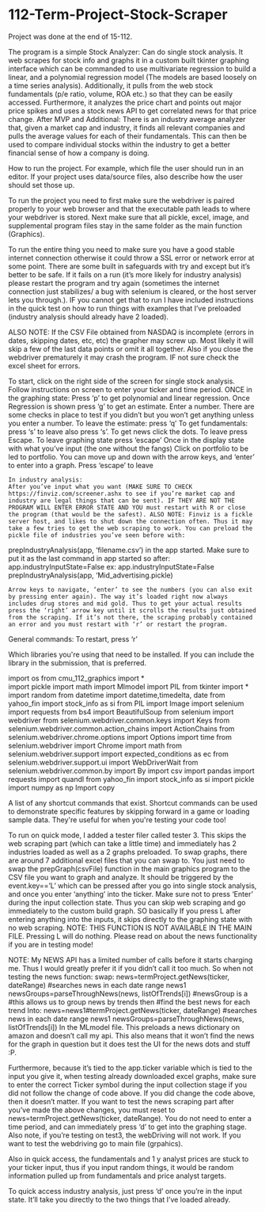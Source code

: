 # 112-Term-Project-Stock-Scraper
Project was done at the end of 15-112. 

The program is a simple Stock Analyzer: 
Can do single stock analysis. It web scrapes for stock info and graphs it in a custom built tkinter graphing interface which can be commanded to use multivariate regression to build a linear, and a polynomial regression model (The models are based loosely on a time series analysis).  Additionally, it pulls from the web stock fundamentals (p/e ratio, volume, ROA etc.) so that they can be easily accessed. 
Furthermore, it analyzes the price chart and points out major price spikes and uses a stock news API to get correlated news for that price change.
After MVP and Additional:
There is an industry average analyzer that, given a market cap and industry, it finds all relevant companies and pulls the average values for each of their fundamentals. This can then be used to compare individual stocks within the industry to get a better financial sense of how a company is doing. 



How to run the project. For example, which file the user should run in an editor. If your project uses data/source files, also describe how the user should set those up.

To run the project you need to first make sure the webdriver is paired properly to your web browser and that the executable path leads to where your webdriver is stored. 
Next make sure that all pickle, excel, image, and supplemental program files stay in the same folder as the main function (Graphics). 

To run the entire thing you need to make sure you have a good stable internet connection otherwise it could throw a SSL error or network error at some point. There are some built in safeguards with try and except but it’s better to be safe. If it fails on a run (it’s more likely for industry analysis) please restart the program and try again (sometimes the internet connection just stabilizes/ a bug with selenium is cleared, or the host server lets you through.).  IF you cannot get that to run I have included instructions in the quick test on how to run things with examples that I’ve preloaded (industry analysis should already have 2 loaded).

ALSO NOTE: If the CSV File obtained from NASDAQ is incomplete (errors in dates, skipping dates, etc, etc) the grapher may screw up. Most likely it will skip a few of the last data points or omit it all together. Also if you close the webdriver prematurely it may crash the program. 
IF not sure check the excel sheet for errors. 

To start, click on the right side of the screen for single stock analysis. Follow instructions on screen to enter your ticker and time period.
ONCE in the graphing state: 
Press ‘p’ to get polynomial and linear regression. 
Once Regression is shown press ‘g’ to get an estimate. Enter a number. There are some checks in place to test if you didn’t but you won’t get anything unless you enter a number.
To leave the estimate: press ‘q’ 
To get fundamentals: press ‘s’ to leave also press ‘s’. 
To get news click the dots. To leave press Escape. 
To leave graphing state press ‘escape’ 
Once in the display state with what you’ve input (the one without the fangs) 
Click on portfolio to be led to portfolio. You can move up and down with the arrow keys, and ‘enter’ to enter into a graph. Press ‘escape’ to leave

	In industry analysis:
	After you’ve input what you want (MAKE SURE TO CHECK https://finviz.com/screener.ashx to see if you’re market cap and industry are legal things that can be sent). IF THEY ARE NOT THE PROGRAM WILL ENTER ERROR STATE AND YOU must restart with R or close the program (that would be the safest). ALSO NOTE: Finviz is a fickle server host, and likes to shut down the connection often. Thus it may take a few tries to get the web scraping to work. You can preload the pickle file of industries you’ve seen before with: 
prepIndustryAnalysis(app, ‘filename.csv’)
in the app started. Make sure to put it as the last command in app started so after:
  app.industryInputState=False 
ex:
  app.industryInputState=False 
  prepIndustryAnalysis(app, ‘Mid_advertising.pickle)


	Arrow keys to navigate, ‘enter’ to see the numbers (you can also exit by pressing enter again). The way it’s loaded right now always includes drug stores and mid gold. Thus to get your actual results press the ‘right’ arrow key until it scrolls the results just obtained from the scraping. If it’s not there, the scraping probably contained an error and you must restart with ‘r’ or restart the program. 

General commands:
To restart, press ‘r’

Which libraries you're using that need to be installed. If you can include the library in the submission, that is preferred.

import os
from cmu_112_graphics import *  
import pickle 
import math
import Mlmodel
import PIL 
from tkinter import *
import random
from datetime import datetime,timedelta, date
from yahoo_fin import stock_info as si
from PIL import Image
import selenium
import requests
from bs4 import BeautifulSoup
from selenium import webdriver 
from selenium.webdriver.common.keys import Keys
from selenium.webdriver.common.action_chains import ActionChains
from selenium.webdriver.chrome.options import Options
import time
from selenium.webdriver import Chrome 
import math
from selenium.webdriver.support import expected_conditions as ec
from selenium.webdriver.support.ui import WebDriverWait
from selenium.webdriver.common.by import By
import csv
import pandas
import requests
import quandl
from yahoo_fin import stock_info as si
import pickle
import numpy as np
Import copy







A list of any shortcut commands that exist. Shortcut commands can be used to demonstrate specific features by skipping forward in a game or loading sample data. They're useful for when you're testing your code too!

To run on quick mode, I added a tester filer called tester 3. This skips the web scraping part (which can take a little time) and immediately has 2 industries loaded as well as a 2 graphs preloaded. To swap graphs, there are around 7 additional excel files that you can swap to. You just need to swap the prepGraph(csvFile)  function in the main graphics program to the CSV file you want to graph and analyze. It should be triggered by the event.key==’L’ which can be pressed after you go into single stock analysis, and once you enter ‘anything’ into the ticker. Make sure not to press ‘Enter’ during the input collection state. Thus you can skip web scraping and go immediately to the custom build graph. SO basically If you press L after entering anything into the inputs, it skips directly to the graphing state with no web scraping. NOTE: THIS FUNCTION IS NOT AVAILABLE IN THE MAIN FILE. Pressing L will do nothing. Please read on about the news functionality if you are in testing mode!


NOTE: My NEWS API has a limited number of calls before it starts charging me. Thus I would greatly prefer it if you didn’t call it too much. So when not testing the news function: swap:
 news=termProject.getNews(ticker, dateRange) #searches news in each date range news1 
        newsGroups=parseThroughNews(news, listOfTrends[i]) #newsGroup is a  #this allows us to group news by trends then
                                        #find the best news for each trend 
Into:
news=news1#termProject.getNews(ticker, dateRange) #searches news in each date range news1 
        newsGroups=parseThroughNews(news, listOfTrends[i]) 
In the MLmodel file. This preloads a news dictionary on amazon and doesn’t call my api. This also means that it won’t find the news for the graph in question but it does test the UI for the news dots and stuff :P. 

Furthermore, because it’s tied to the app.ticker variable which is tied to the input you give it, when testing already downloaded excel graphs, make sure to enter the correct Ticker symbol during the input collection stage if you did not follow the change of code above. If you did change the code above, then it doesn’t matter. If you want to test the news scraping part after you’ve made the above changes, you must reset to news=termProject.getNews(ticker, dateRange).  You do not need to enter a time period, and can immediately press ‘d’ to get into the graphing stage. Also note, if you’re testing on test3, the webDriving will not work. If you want to test the webdriving go to main file (grpahics). 

Also in quick access, the fundamentals and 1 y analyst prices are stuck to your ticker input, thus if you input random things, it would be random information pulled up from fundamentals and price analyst targets. 

To quick access industry analysis, just press ‘d’ once you’re in the input state. It’ll take you directly to the two things that I’ve loaded already. 

